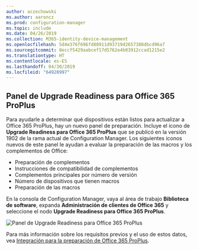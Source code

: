```yaml
---
author: aczechowski
ms.author: aaroncz
ms.prod: configuration-manager
ms.topic: include
ms.date: 04/26/2019
ms.collection: M365-identity-device-management
ms.openlocfilehash: 5d4e376f696fd80911d93719d2657388dbcd96a7
ms.sourcegitcommit: 8eccf5429aabcef17d5762e4b03912ccad1215e2
ms.translationtype: HT
ms.contentlocale: es-ES
ms.lasthandoff: 04/30/2019
ms.locfileid: "64928997"
---
```

## <a name="bkmk_o365"></a> Panel de Upgrade Readiness para Office 365 ProPlus

<!--4021125-->
Para ayudarle a determinar qué dispositivos están listos para actualizar a Office 365 ProPlus, hay un nuevo panel de preparación. Incluye el icono de **Upgrade Readiness para Office 365 ProPlus** que se publicó en la versión 1902 de la rama actual de Configuration Manager. Los siguientes iconos nuevos de este panel le ayudan a evaluar la preparación de las macros y los complementos de Office:

- Preparación de complementos
- Instrucciones de compatibilidad de complementos
- Complementos principales por número de versión
- Número de dispositivos que tienen macros
- Preparación de las macros

En la consola de Configuration Manager, vaya al área de trabajo **Biblioteca de software**, expanda **Administración de clientes de Office 365** y seleccione el nodo **Upgrade Readiness para Office 365 ProPlus**.

![Panel de Upgrade Readiness para Office 365 ProPlus](../../media/4021125-o365-dashboard.png)

Para más información sobre los requisitos previos y el uso de estos datos, vea [Integración para la preparación de Office 365 ProPlus](https://docs.microsoft.com/sccm/sum/deploy-use/office-365-dashboard#bkmk_o365_readiness).
